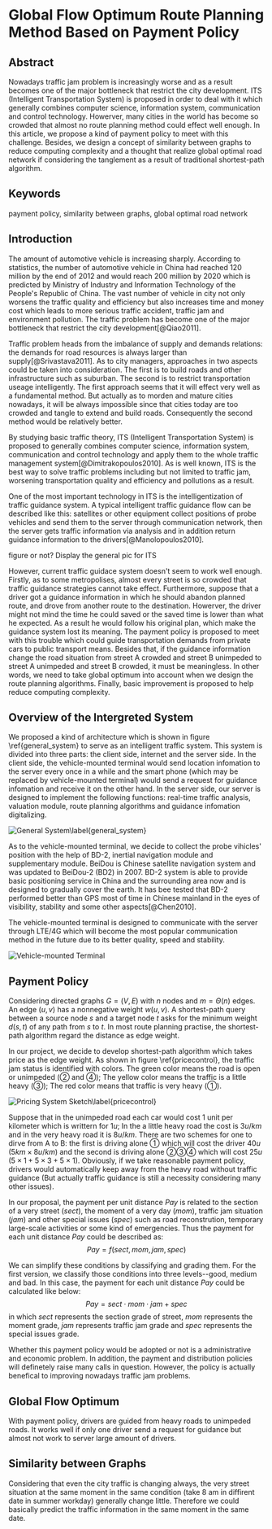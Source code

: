 Global Flow Optimum Route Planning Method Based on Payment Policy
=========================================================

## Abstract

Nowadays traffic jam problem is increasingly worse and as a result becomes one of the major bottleneck that restrict the city development. ITS (Intelligent Transportation System) is proposed in order to deal with it which generally combines computer science, information system, communication and control technology. Howerver, many cities in the world has become so crowded that almost no route planning method could effect well enough. In this article, we propose a kind of payment policy to meet with this challenge. Besides, we design a concept of similarity between graphs to reduce computing complexity and a thought that realize global optimal road network if considering the tanglement as a result of traditional shortest-path algorithm.

## Keywords

payment policy, similarity between graphs, global optimal road network

## Introduction

The amount of automotive vehicle is increasing sharply. According to statistics, the number of automotive vehicle in China had reached 120 million by the end of 2012 and would reach 200 million by 2020 which is predicted by Ministry of Industry and Information Technology of the People's Republic of China. The vast number of vehicle in city not only worsens the traffic quality and efficiency but also increases time and money cost which leads to more serious traffic accident, traffic jam and environment pollution. The traffic problem has become one of the major bottleneck that restrict the city development[@Qiao2011].

Traffic problem heads from the imbalance of supply and demands relations: the demands for road resources is always larger than supply[@Srivastava2011]. As to city managers, approaches in two aspects could be taken into consideration. The first is to build roads and other infrastructure such as  suburban. The second is to restrict transportation useage intelligently. The first approach seems that it will effect very well as a fundamental method. But actually as to morden and mature cities nowadays, it will be always impossible since that cities today are too crowded and tangle to extend and build roads. Consequently the second method would be relatively better. 

By studying basic traffic theory, ITS (Intelligent Transportation System) is proposed to generally combines computer science, information system, communication and control technology and apply them to the whole traffic management system[@Dimitrakopoulos2010]. As is well known, ITS is the best way to solve traffic problems including but not limited to traffic jam, worsening transportation quality and efficiency and pollutions as a result.

One of the most important technology in ITS is the intelligentization of traffic guidance system. A typical intelligent traffic guidance flow can be described like this: satellites or other equipment collect positions of probe vehicles and send them to the server through communication network, then the server gets traffic information via analysis and in addition return guidance information to the drivers[@Manolopoulos2010].

figure or not? Display the general pic for ITS

However, current traffic guidace system doesn't seem to work well enough. Firstly, as to some metropolises, almost every street is so crowded that traffic guidance strategies cannot take effect. Furthermore, suppose that a driver got a guidance information in which he should abandon planned route, and drove from another route to the destination. Howerver, the driver might not mind the time he could saved or the saved time is lower than what he expected. As a result he would follow his original plan, which make the guidance system lost its meaning. The payment policy is proposed to meet with this trouble which could guide transportation demands from private cars to public transport means. Besides that, if the guidance information change the road situation from street A crowded and street B unimpeded to street A unimpeded and street B crowded, it must be meaningless. In other words, we need to take global optimum into account when we design the route planning algorithms. Finally, basic improvement is proposed to help reduce computing complexity.

## Overview of the Intergreted System

We proposed a kind of architecture which is shown in figure \ref{general_system}  to serve as an intelligent traffic system. This system is divided into three parts: the client side, internet and the server side. In the client side, the vehicle-mounted terminal would send location infomation to the server every once in a while and the smart phone (which may be replaced by vehicle-mounted terminal) would send a request for guidance infomation and receive it on the other hand. In the server side, our server is designed to implement the following functions: real-time traffic analysis, valuation module, route planning algorithms and guidance infomation digitalizing.

![General System\label{general_system}](general_system.png)

As to the vehicle-mounted terminal, we decide to collect the probe vihicles' position with the help of BD-2, inertial navigation module and supplementary module. BeiDou is Chinese satellite navigation system and was updated to BeiDou-2 (BD2) in 2007. BD-2 system is able to provide basic positioning service in China and the surrounding area now and is designed to gradually cover the earth. It has bee tested that BD-2 performed better than GPS most of time in Chinese mainland in the eyes of visibility, stability and some other aspects[@Chen2010].

The vehicle-mounted terminal is designed to communicate with the server through LTE/4G which will become the most popular communication method in the future due to its better quality, speed and stability.

![Vehicle-mounted Terminal](car_mounted_terminal.png)

## Payment Policy

Considering directed graphs $G=(V,E)$ with $n$ nodes and $m=\Theta (n)$ edges. An edge $(u,v)$ has a nonnegative weight $w(u,v)$. A shortest-path query between a source node $s$ and a target node $t$ asks for the minimum weight $d(s, t)$ of any path from $s$ to $t$. In most route planning practise, the shortest-path algorithm regard the distance as edge weight. 

In our project, we decide to develop shortest-path algorithm which takes price as the edge weight. As shown in figure \ref{pricecontrol}, the traffic jam status is identified with colors. The green color means the road is open or unimpeded (② and ④); The yellow color means the traffic is a little heavy (③); The red color means that traffic is very heavy (①). 

![Pricing System Sketch\label{pricecontrol}](pricecontrol.png)

Suppose that in the unimpeded road each car would cost 1 unit per kilometer which is writtern for $1u$; In the a little heavy road the cost is $3u/km$ and in the very heavy road it is $8u/km$. There are two schemes for one to dirve from A to B: the first is driving alone ① which will cost the driver $40u$ ($5km\times 8u/km$) and the second is driving alone ②③④ which will cost $25u$ ($5\times1+5\times3+5\times1$). Obviously, if we take reasonable payment policy, drivers would automatically keep away from the heavy road without traffic guidance (But actually traffic guidance is still a necessity considering many other issues).

In our proposal, the payment per unit distance  $Pay$ is related to the section of a very street ($sect$), the moment of a very day ($mom$), traffic jam situation ($jam$) and other special issues ($spec$) such as road reconstrution, temporary large-scale activities or some kind of emergencies. Thus the payment for each unit distance $Pay$ could be described as:
$$
Pay=f(sect, mom, jam, spec)
$$

We can simplify these conditions by classifying and grading them. For the first version, we classify those conditions into three levels--good, medium and bad. In this case, the payment for each unit distance $Pay$ could be calculated like below:
$$
Pay=sect \cdot mom \cdot jam + spec
$$
in which $sect$ represents the section grade of street, $mom$ represents the moment grade, $jam$ represents traffic jam grade and $spec$ represents the special issues grade.

Whether this payment policy would be adopted or not is a administrative and  economic problem. In addition, the payment and distribution policies will definetely raise many calls in question. However, the policy is actually benefical to improving nowadays traffic jam problems.

## Global Flow Optimum

With payment policy, drivers are guided from heavy roads to unimpeded roads. It works well if only one driver send a request for guidance but almost not work to server large amount of drivers.

## Similarity between Graphs

Considering that even the city traffic is changing always, the very street situation at the same moment in the same condition (take 8 am in diffirent date in summer workday) generally change little. Therefore we could basically predict the traffic information in the same moment in the same date. 

## 

